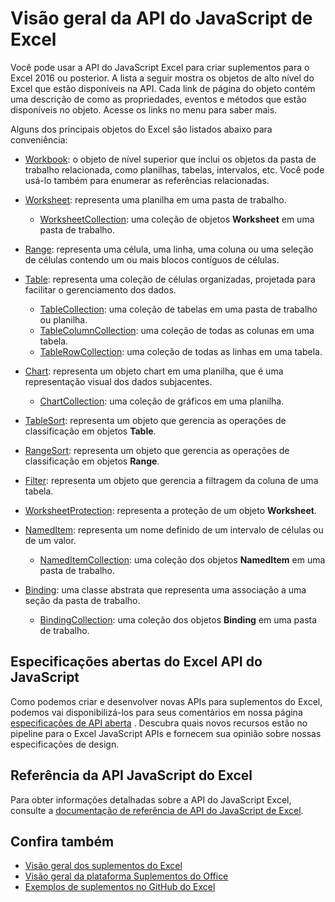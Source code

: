 # <a name="excel-javascript-api-overview"></a>Visão geral da API do JavaScript de Excel

Você pode usar a API do JavaScript Excel para criar suplementos para o Excel 2016 ou posterior. A lista a seguir mostra os objetos de alto nível do Excel que estão disponíveis na API. Cada link de página do objeto contém uma descrição de como as propriedades, eventos e métodos que estão disponíveis no objeto. Acesse os links no menu para saber mais.

Alguns dos principais objetos do Excel são listados abaixo para conveniência: 

- [Workbook](/javascript/api/excel/excel.workbook): o objeto de nível superior que inclui os objetos da pasta de trabalho relacionada, como planilhas, tabelas, intervalos, etc. Você pode usá-lo também para enumerar as referências relacionadas.

- [Worksheet](/javascript/api/excel/excel.worksheet): representa uma planilha em uma pasta de trabalho. 
    - [WorksheetCollection](/javascript/api/excel/excel.worksheetcollection): uma coleção de objetos **Worksheet** em uma pasta de trabalho.

- [Range](/javascript/api/excel/excel.range): representa uma célula, uma linha, uma coluna ou uma seleção de células contendo um ou mais blocos contíguos de células.

- [Table](/javascript/api/excel/excel.table): representa uma coleção de células organizadas, projetada para facilitar o gerenciamento dos dados.
    - [TableCollection](/javascript/api/excel/excel.tablecollection): uma coleção de tabelas em uma pasta de trabalho ou planilha.
    - [TableColumnCollection](/javascript/api/excel/excel.tablecolumncollection): uma coleção de todas as colunas em uma tabela.
    - [TableRowCollection](/javascript/api/excel/excel.tablerowcollection): uma coleção de todas as linhas em uma tabela.

- [Chart](/javascript/api/excel/excel.chart): representa um objeto chart em uma planilha, que é uma representação visual dos dados subjacentes.
    - [ChartCollection](/javascript/api/excel/excel.chartcollection): uma coleção de gráficos em uma planilha.

- [TableSort](/javascript/api/excel/excel.tablesort): representa um objeto que gerencia as operações de classificação em objetos **Table**.

- [RangeSort](/javascript/api/excel/excel.rangesort): representa um objeto que gerencia as operações de classificação em objetos **Range**.

- [Filter](/javascript/api/excel/excel.filter): representa um objeto que gerencia a filtragem da coluna de uma tabela.

- [WorksheetProtection](/javascript/api/excel/excel.worksheetprotection): representa a proteção de um objeto **Worksheet**.

- [NamedItem](/javascript/api/excel/excel.nameditem): representa um nome definido de um intervalo de células ou de um valor. 
    - [NamedItemCollection](/javascript/api/excel/excel.nameditemcollection): uma coleção dos objetos **NamedItem** em uma pasta de trabalho.

- [Binding](/javascript/api/excel/excel.binding): uma classe abstrata que representa uma associação a uma seção da pasta de trabalho.
    - [BindingCollection](/javascript/api/excel/excel.bindingcollection): uma coleção dos objetos **Binding** em uma pasta de trabalho.

## <a name="excel-javascript-api-open-specifications"></a>Especificações abertas do Excel API do JavaScript

Como podemos criar e desenvolver novas APIs para suplementos do Excel, podemos vai disponibilizá-los para seus comentários em nossa página [especificações de API aberta](../openspec.md) . Descubra quais novos recursos estão no pipeline para o Excel JavaScript APIs e fornecem sua opinião sobre nossas especificações de design.

## <a name="excel-javascript-api-reference"></a>Referência da API JavaScript do Excel

Para obter informações detalhadas sobre a API do JavaScript Excel, consulte a [documentação de referência de API do JavaScript de Excel](/javascript/api/excel).

## <a name="see-also"></a>Confira também

- [Visão geral dos suplementos do Excel](https://docs.microsoft.com/office/dev/add-ins/excel/excel-add-ins-overview)
- [Visão geral da plataforma Suplementos do Office](https://docs.microsoft.com/office/dev/add-ins/overview/office-add-ins)
- [Exemplos de suplementos no GitHub do Excel](https://github.com/OfficeDev?utf8=%E2%9C%93&q=Excel)
